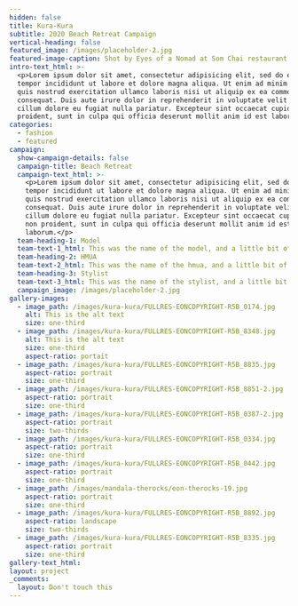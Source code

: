 ```yaml
---
hidden: false
title: Kura-Kura
subtitle: 2020 Beach Retreat Campaign
vertical-heading: false
featured_image: /images/placeholder-2.jpg
featured-image-caption: Shot by Eyes of a Nomad at Som Chai restaurant
intro-text_html: >-
  <p>Lorem ipsum dolor sit amet, consectetur adipisicing elit, sed do eiusmod
  tempor incididunt ut labore et dolore magna aliqua. Ut enim ad minim veniam,
  quis nostrud exercitation ullamco laboris nisi ut aliquip ex ea commodo
  consequat. Duis aute irure dolor in reprehenderit in voluptate velit esse
  cillum dolore eu fugiat nulla pariatur. Excepteur sint occaecat cupidatat non
  proident, sunt in culpa qui officia deserunt mollit anim id est laborum.</p>
categories:
  - fashion
  - featured
campaign:
  show-campaign-details: false
  campaign-title: Beach Retreat
  campaign-text_html: >-
    <p>Lorem ipsum dolor sit amet, consectetur adipisicing elit, sed do eiusmod
    tempor incididunt ut labore et dolore magna aliqua. Ut enim ad minim veniam,
    quis nostrud exercitation ullamco laboris nisi ut aliquip ex ea commodo
    consequat. Duis aute irure dolor in reprehenderit in voluptate velit esse
    cillum dolore eu fugiat nulla pariatur. Excepteur sint occaecat cupidatat
    non proident, sunt in culpa qui officia deserunt mollit anim id est
    laborum.</p>
  team-heading-1: Model
  team-text-1_html: This was the name of the model, and a little bit of a blurb about her.
  team-heading-2: HMUA
  team-text-2_html: This was the name of the hmua, and a little bit of a blurb about her.
  team-heading-3: Stylist
  team-text-3_html: This was the name of the stylist, and a little bit of a blurb about her.
  campaign_image: /images/placeholder-2.jpg
gallery-images:
  - image_path: /images/kura-kura/FULLRES-EONCOPYRIGHT-R5B_0174.jpg
    alt: This is the alt text
    size: one-third
  - image_path: /images/kura-kura/FULLRES-EONCOPYRIGHT-R5B_8348.jpg
    alt: This is the alt text
    size: one-third
    aspect-ratio: portait
  - image_path: /images/kura-kura/FULLRES-EONCOPYRIGHT-R5B_8835.jpg
    aspect-ratio: portrait
    size: one-third
  - image_path: /images/kura-kura/FULLRES-EONCOPYRIGHT-R5B_8851-2.jpg
    aspect-ratio: portrait
    size: one-third
  - image_path: /images/kura-kura/FULLRES-EONCOPYRIGHT-R5B_0387-2.jpg
    aspect-ratio: portrait
    size: two-thirds
  - image_path: /images/kura-kura/FULLRES-EONCOPYRIGHT-R5B_0334.jpg
    aspect-ratio: portrait
    size: one-third
  - image_path: /images/kura-kura/FULLRES-EONCOPYRIGHT-R5B_0442.jpg
    aspect-ratio: portrait
    size: one-third
  - image_path: /images/mandala-therocks/eon-therocks-19.jpg
    aspect-ratio: portrait
    size: one-third
  - image_path: /images/kura-kura/FULLRES-EONCOPYRIGHT-R5B_8892.jpg
    aspect-ratio: landscape
    size: two-thirds
  - image_path: /images/kura-kura/FULLRES-EONCOPYRIGHT-R5B_8335.jpg
    aspect-ratio: portrait
    size: one-third
gallery-text_html:
layout: project
_comments:
  layout: Don't touch this
---
```


